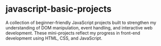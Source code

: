 # javascript-basic-projects
A collection of beginner-friendly JavaScript projects built to strengthen my understanding of DOM manipulation, event handling, and interactive web development. These mini-projects reflect my progress in front-end development using HTML, CSS, and JavaScript.
